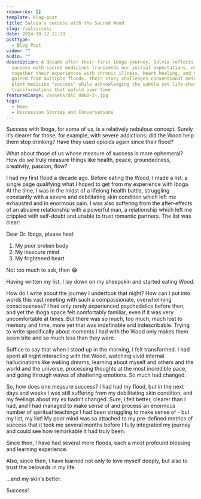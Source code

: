 ```yaml
---
resources: []
template: blog-post
title: Salvia's success with the Sacred Wood
slug: /salsuccess
date: 2024-10-17 11:13
postType:
  - Blog Post
video: ""
audio: ""
description: A decade after their first iboga journey, Salvia reflects on how
  success with sacred medicines transcends our initial expectations, weaving
  together their experiences with chronic illness, heart healing, and the wisdom
  gained from multiple floods. Their story challenges conventional metrics of
  plant medicine "success" while acknowledging the subtle yet life-changing
  transformations that unfold over time.
featuredImage: /assets/dsc_0860-2-.jpg
tags:
  - Home
  - Discussion Stories and Conversations
---
```

Success with Iboga, for some of us, is a relatively nebulous concept. Surely it’s clearer for those, for example, with severe addictions: did the Wood help them stop drinking? Have they used opioids again since their flood?



What about those of us whose measure of success is more ephemeral? How do we truly measure things like health, peace, groundedness, creativity, passion, flow?



I had my first flood a decade ago. Before eating the Wood, I made a list: a single page qualifying what I hoped to get from my experience with Iboga. At the time, I was in the midst of a lifelong health battle, struggling constantly with a severe and debilitating skin condition which left me exhausted and in enormous pain. I was also suffering from the after-effects of an abusive relationship with a powerful man, a relationship which left me crippled with self-doubt and unable to trust romantic partners. The list was clear:



Dear Dr. Iboga, please heal:

1. My poor broken body
2. My insecure mind
3. My frightened heart



Not too much to ask, then 😂



Having written my list, I lay down on my sheepskin and started eating Wood.



How do I write about the journey I undertook that night? How can I put into words this vast meeting with such a compassionate, overwhelming consciousness? I had only rarely experienced psychedelics before then, and yet the Iboga space felt comfortably familiar, even if it was very uncomfortable at times. But there was so much, too much, much lost to memory and time, more yet that was indefinable and indescribable. Trying to write specifically about moments I had with the Wood only makes them seem trite and so much less than they were.



Suffice to say that when I stood up in the morning, I felt transformed. I had spent all night interacting with the Wood, watching vivid internal hallucinations like waking dreams, learning about myself and others and the world and the universe, processing thoughts at the most incredible pace, and going through waves of shattering emotions. So much had changed.



So, how does one measure success? I had had my flood, but in the next days and weeks I was still suffering from my debilitating skin condition, and my feelings about my ex hadn’t changed. Sure, I felt better, clearer than I had, and I had managed to make sense of and process an enormous number of spiritual teachings I had been struggling to make sense of - but my list, my list! My poor mind was so attached to my pre-defined metrics of success that it took me several months before I fully integrated my journey and could see how remarkable it had truly been.



Since then, I have had several more floods, each a most profound blessing and learning experience.



Also, since then, I have learned not only to love myself deeply, but also to trust the beloveds in my life.



…and my skin’s better.



Success!
